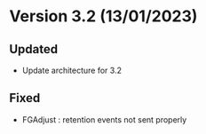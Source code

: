# Version 3.2 (13/01/2023)

## Updated

* Update architecture for 3.2

## Fixed

* FGAdjust : retention events not sent properly
